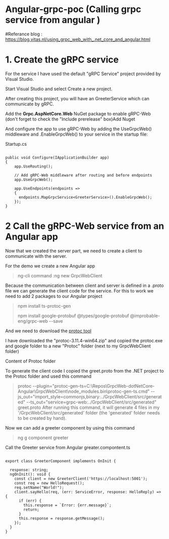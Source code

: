 # Angular-grpc-poc (Calling grpc service from angular )


#Referance blog : https://blog.vitas.nl/using_grpc_web_with_.net_core_and_angular.html

# 1. Create the gRPC service
  For the service I have used the default "gRPC Service" project provided by Visual Studio.

  Start Visual Studio and select Create a new project.

  After creating this project, you will have an GreeterService which can communicate by gRPC.

  Add the **Grpc.AspNetCore.Web** NuGet package to enable gRPC-Web (don't forget to check the "Include prerelease" box)Add Nuget

  And configure the app to use gRPC-Web by adding the UseGrpcWeb() middleware and .EnableGrpcWeb() to your service in the startup file:

  Startup.cs
  ````
  
  public void Configure(IApplicationBuilder app)
  {
      app.UseRouting();

      // Add gRPC-Web middleware after routing and before endpoints
      app.UseGrpcWeb();

      app.UseEndpoints(endpoints =>
      {
        endpoints.MapGrpcService<GreeterService>().EnableGrpcWeb();
      });
  }
````

# 2 Call the gRPC-Web service from an Angular app
  Now that we created the server part, we need to create a client to communicate with the server.  
  
  For the demo we create a new Angular app 
  >ng-cli command :ng new GrpcWebClient
  
  Because the communication between client and server is defined in a .proto file we can generate the client code for the service.
  For this to work we need to add 2 packages to our Angular project

  >npm install ts-protoc-gen
  >
  >npm install google-protobuf @types/google-protobuf @improbable-eng/grpc-web --save
  
  And we need to download the [protoc tool](https://github.com/protocolbuffers/protobuf/releases/)

  I have downloaded the "protoc-3.11.4-win64.zip" and copied the protoc.exe and google folder to a new "Protoc" folder (next to my GrpcWebClient folder)

  Content of Protoc folder

  To generate the client code I copied the greet.proto from the .NET project to the Protoc folder and used this command

  >protoc 
    --plugin="protoc-gen-ts=C:\Repos\GrpcWeb-dotNetCore-Angular\GrpcWebClient\node_modules\.bin\protoc-gen-ts.cmd" 
    --js_out="import_style=commonjs,binary:../GrpcWebClient/src/generated" 
    --ts_out="service=grpc-web:../GrpcWebClient/src/generated" greet.proto
  After running this command, it will generate 4 files in my '/GrpcWebClient/src/generated' folder (the 'generated' folder needs to be created by hand).

  Now we can add a greeter component by using this command

  >ng g component greeter
  >
  Call the Greeter service from Angular
  greater.compontent.ts
  
  ````
  
  export class GreeterComponent implements OnInit {
  
    response: string;
    ngOnInit(): void {
      const client = new GreeterClient('https://localhost:5001');
      const req = new HelloRequest();
      req.setName("World!");
      client.sayHello(req, (err: ServiceError, response: HelloReply) => {
        if (err) {
          this.response = `Error: {err.message}`;
          return;
        }
        this.response = response.getMessage();
      });
    }
  }
  ````
